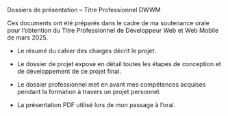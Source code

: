 Dossiers de présentation – Titre Professionnel DWWM

Ces documents ont été préparés dans le cadre de ma soutenance orale pour l’obtention du Titre Professionnel de Développeur Web et Web Mobile de mars 2025.

- Le résumé du cahier des charges décrit le projet.

- Le dossier de projet expose en détail toutes les étapes de conception et de développement de ce projet final.

- Le dossier professionnel met en avant mes compétences acquises pendant la formation à travers un projet personnel.

- La présentation PDF utilisé lors de mon passage à l’oral.
